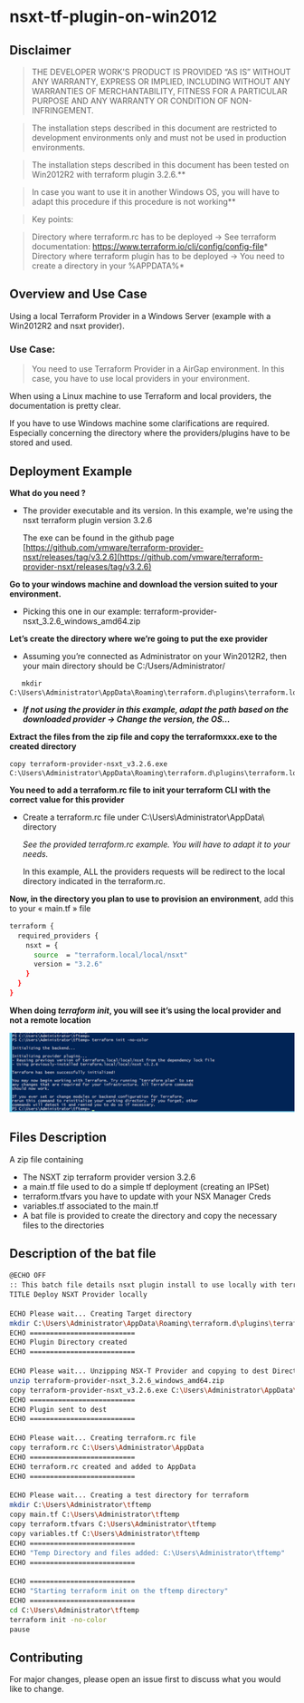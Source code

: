 # nsxt-tf-plugin-on-win2012

## Disclaimer

   > THE DEVELOPER WORK'S PRODUCT IS PROVIDED “AS IS” WITHOUT ANY WARRANTY, EXPRESS OR IMPLIED, INCLUDING WITHOUT ANY WARRANTIES OF MERCHANTABILITY, FITNESS FOR A PARTICULAR PURPOSE AND ANY WARRANTY OR CONDITION OF NON-INFRINGEMENT.


  >  The installation steps described in this document are restricted to development environments only and must not be used in production environments.


  >  The installation steps described in this document has been tested on Win2012R2 with terraform plugin 3.2.6.**

  >  In case you want to use it in another Windows OS, you will have to adapt this procedure if this procedure is not working**

> Key points:

>    Directory where terraform.rc has to be deployed -> See terraform documentation: https://www.terraform.io/cli/config/config-file*
>    Directory where terraform plugin has to be deployed -> You need to create a directory in your %APPDATA%*


## Overview and Use Case

Using a local Terraform Provider in a Windows Server (example with a Win2012R2 and nsxt provider).

### Use Case: 
>You need to use Terraform Provider in a AirGap environment. In this case, you have to use local providers in your environment. 

When using a Linux machine to use Terraform and local providers, the documentation is pretty clear. 

If you have to use Windows machine some clarifications are required. Especially concerning the directory where the providers/plugins have to be stored and used. 


## Deployment Example

**What do you need ?**

- The provider executable and its version. In this example, we're using the nsxt terraform plugin version 3.2.6
    
     The exe can be found in the github page     
     [https://github.com/vmware/terraform-provider-nsxt/releases/tag/v3.2.6](https://github.com/vmware/terraform-provider-nsxt/releases/tag/v3.2.6)

**Go to your windows machine and download the version suited to your environment.**

- Picking this one in our example: terraform-provider-nsxt_3.2.6_windows_amd64.zip

**Let’s create the directory where we’re going to put the exe provider**

- Assuming you’re connected as Administrator on your Win2012R2, then your main directory should be C:/Users/Administrator/
```
   mkdir C:\Users\Administrator\AppData\Roaming\terraform.d\plugins\terraform.local\local\nsxt\3.2.6\windows_amd64\
```
    
- ***If not using the provider in this example, adapt the path based on the downloaded provider -> Change the version, the OS…***

**Extract the files from the zip file and copy the terraformxxx.exe to the created directory**

```
copy terraform-provider-nsxt_v3.2.6.exe C:\Users\Administrator\AppData\Roaming\terraform.d\plugins\terraform.local\local\nsxt\3.2.6\windows_amd64\*
```
  
**You need to add a terraform.rc file to init your terraform CLI with the correct value for this provider**

- Create a terraform.rc file under C:\Users\Administrator\AppData\ directory

  *See the provided terraform.rc example. You will have to adapt it to your needs.*

  In this example, ALL the providers requests will be redirect to the local directory indicated in the terraform.rc.

**Now, in the directory you plan to use to provision an environment**, add this to your « main.tf » file
``` bash
terraform {
  required_providers {
    nsxt = {
      source  = "terraform.local/local/nsxt"
      version = "3.2.6"
    }
  }
}
```

**When doing ***terraform init***, you will see it’s using the local provider and not a remote location**

![TF INIT](/tf-init.png)

## Files Description

A zip file containing 
- The NSXT zip terraform provider version 3.2.6
- a main.tf file used to do a simple tf deployment (creating an IPSet)
- terraform.tfvars you have to update with your NSX Manager Creds
- variables.tf associated to the main.tf
- A bat file is provided to create the directory and copy the necessary files to the directories

## Description of the bat file
``` bash
@ECHO OFF 
:: This batch file details nsxt plugin install to use locally with terraform on Windows2012.
TITLE Deploy NSXT Provider locally

ECHO Please wait... Creating Target directory
mkdir C:\Users\Administrator\AppData\Roaming\terraform.d\plugins\terraform.local\local\nsxt\3.2.6\windows_amd64\
ECHO ==========================
ECHO Plugin Directory created
ECHO ==========================

ECHO Please wait... Unzipping NSX-T Provider and copying to dest Directory
unzip terraform-provider-nsxt_3.2.6_windows_amd64.zip
copy terraform-provider-nsxt_v3.2.6.exe C:\Users\Administrator\AppData\Roaming\terraform.d\plugins\terraform.local\local\nsxt\3.2.6\windows_amd64\
ECHO ==========================
ECHO Plugin sent to dest
ECHO ==========================

ECHO Please wait... Creating terraform.rc file
copy terraform.rc C:\Users\Administrator\AppData
ECHO ==========================
ECHO terraform.rc created and added to AppData
ECHO ==========================

ECHO Please wait... Creating a test directory for terraform
mkdir C:\Users\Administrator\tftemp
copy main.tf C:\Users\Administrator\tftemp
copy terraform.tfvars C:\Users\Administrator\tftemp
copy variables.tf C:\Users\Administrator\tftemp
ECHO ==========================
ECHO "Temp Directory and files added: C:\Users\Administrator\tftemp"
ECHO ==========================

ECHO ==========================
ECHO "Starting terraform init on the tftemp directory"
ECHO ==========================
cd C:\Users\Administrator\tftemp
terraform init -no-color
pause

```

## Contributing
For major changes, please open an issue first to discuss what you would like to change.
